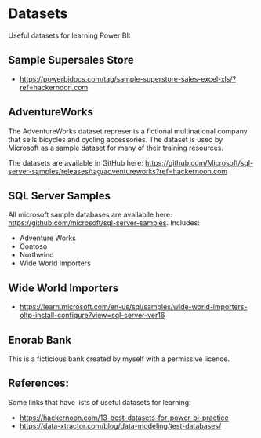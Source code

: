 # Datasets
Useful datasets for learning Power BI:

## Sample Supersales Store
- https://powerbidocs.com/tag/sample-superstore-sales-excel-xls/?ref=hackernoon.com

## AdventureWorks
The AdventureWorks dataset represents a fictional multinational company that sells bicycles and cycling accessories. The dataset is used by Microsoft as a sample dataset for many of their training resources.

The datasets are available in GitHub here: https://github.com/Microsoft/sql-server-samples/releases/tag/adventureworks?ref=hackernoon.com

## SQL Server Samples
All microsoft sample databases are availablle here: https://github.com/microsoft/sql-server-samples. Includes:
- Adventure Works
- Contoso
- Northwind
- Wide World Importers

## Wide World Importers
- https://learn.microsoft.com/en-us/sql/samples/wide-world-importers-oltp-install-configure?view=sql-server-ver16

## Enorab Bank
This is a ficticious bank created by myself with a permissive licence.

## References:
Some links that have lists of useful datasets for learning:
- https://hackernoon.com/13-best-datasets-for-power-bi-practice
- https://data-xtractor.com/blog/data-modeling/test-databases/
